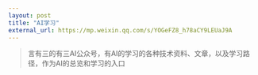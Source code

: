 ```yaml
---
layout: post
title: "AI学习"
external_url: https://mp.weixin.qq.com/s/YOGeFZ8_h78aCY9LEUaJ9A
---
```


> 言有三的有三AI公众号，有AI的学习的各种技术资料、文章，以及学习路径，作为AI的总览和学习的入口

